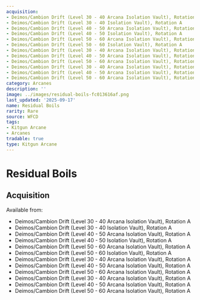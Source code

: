 ```yaml
---
acquisition:
- Deimos/Cambion Drift (Level 30 - 40 Arcana Isolation Vault), Rotation A
- Deimos/Cambion Drift (Level 30 - 40 Isolation Vault), Rotation A
- Deimos/Cambion Drift (Level 40 - 50 Arcana Isolation Vault), Rotation A
- Deimos/Cambion Drift (Level 40 - 50 Isolation Vault), Rotation A
- Deimos/Cambion Drift (Level 50 - 60 Arcana Isolation Vault), Rotation A
- Deimos/Cambion Drift (Level 50 - 60 Isolation Vault), Rotation A
- Deimos/Cambion Drift (Level 30 - 40 Arcana Isolation Vault), Rotation A
- Deimos/Cambion Drift (Level 40 - 50 Arcana Isolation Vault), Rotation A
- Deimos/Cambion Drift (Level 50 - 60 Arcana Isolation Vault), Rotation A
- Deimos/Cambion Drift (Level 30 - 40 Arcana Isolation Vault), Rotation A
- Deimos/Cambion Drift (Level 40 - 50 Arcana Isolation Vault), Rotation A
- Deimos/Cambion Drift (Level 50 - 60 Arcana Isolation Vault), Rotation A
category: Arcanes
description: ''
image: ../images/residual-boils-fc013616af.png
last_updated: '2025-09-17'
name: Residual Boils
rarity: Rare
source: WFCD
tags:
- Kitgun Arcane
- Arcanes
tradable: true
type: Kitgun Arcane
---
```


# Residual Boils

## Acquisition

Available from:
- Deimos/Cambion Drift (Level 30 - 40 Arcana Isolation Vault), Rotation A
- Deimos/Cambion Drift (Level 30 - 40 Isolation Vault), Rotation A
- Deimos/Cambion Drift (Level 40 - 50 Arcana Isolation Vault), Rotation A
- Deimos/Cambion Drift (Level 40 - 50 Isolation Vault), Rotation A
- Deimos/Cambion Drift (Level 50 - 60 Arcana Isolation Vault), Rotation A
- Deimos/Cambion Drift (Level 50 - 60 Isolation Vault), Rotation A
- Deimos/Cambion Drift (Level 30 - 40 Arcana Isolation Vault), Rotation A
- Deimos/Cambion Drift (Level 40 - 50 Arcana Isolation Vault), Rotation A
- Deimos/Cambion Drift (Level 50 - 60 Arcana Isolation Vault), Rotation A
- Deimos/Cambion Drift (Level 30 - 40 Arcana Isolation Vault), Rotation A
- Deimos/Cambion Drift (Level 40 - 50 Arcana Isolation Vault), Rotation A
- Deimos/Cambion Drift (Level 50 - 60 Arcana Isolation Vault), Rotation A

